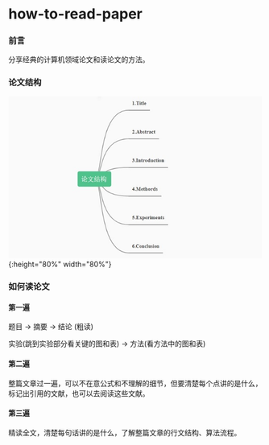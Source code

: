 # how-to-read-paper

### 前言
分享经典的计算机领域论文和读论文的方法。

### 论文结构
![structure_of_thesis](assets/structure_of_thesis.png){:height="80%" width="80%"}

### 如何读论文
#### 第一遍
题目 $\longrightarrow$ 摘要 $\longrightarrow$ 结论 (粗读)

实验(跳到实验部分看关键的图和表) $\longrightarrow$ 方法(看方法中的图和表)

#### 第二遍
整篇文章过一遍，可以不在意公式和不理解的细节，但要清楚每个点讲的是什么，标记出引用的文献，也可以去阅读这些文献。

#### 第三遍
精读全文，清楚每句话讲的是什么，了解整篇文章的行文结构、算法流程。
